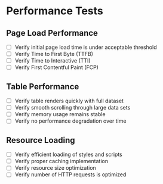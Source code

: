 # Performance Tests

## Page Load Performance
- [ ] Verify initial page load time is under acceptable threshold
- [ ] Verify Time to First Byte (TTFB)
- [ ] Verify Time to Interactive (TTI)
- [ ] Verify First Contentful Paint (FCP)

## Table Performance
- [ ] Verify table renders quickly with full dataset
- [ ] Verify smooth scrolling through large data sets
- [ ] Verify memory usage remains stable
- [ ] Verify no performance degradation over time

## Resource Loading
- [ ] Verify efficient loading of styles and scripts
- [ ] Verify proper caching implementation
- [ ] Verify resource size optimization
- [ ] Verify number of HTTP requests is optimized
